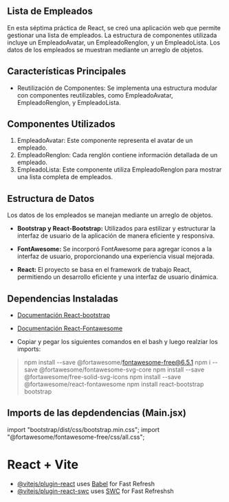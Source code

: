 ## Lista de Empleados

En esta séptima práctica de React, se creó una aplicación web que permite gestionar una lista de empleados. La estructura de componentes utilizada incluye un EmpleadoAvatar, un EmpleadoRenglon, y un EmpleadoLista. Los datos de los empleados se muestran mediante un arreglo de objetos.

## Características Principales

- Reutilización de Componentes: Se implementa una estructura modular con componentes reutilizables, como EmpleadoAvatar, EmpleadoRenglon, y EmpleadoLista.

## Componentes Utilizados
1. EmpleadoAvatar: Este componente representa el avatar de un empleado.
2. EmpleadoRenglon: Cada renglón contiene información detallada de un empleado.
3. EmpleadoLista: Este componente utiliza EmpleadoRenglon para mostrar una lista completa de empleados.

## Estructura de Datos

Los datos de los empleados se manejan mediante un arreglo de objetos.


- **Bootstrap y React-Bootstrap:** Utilizados para estilizar y estructurar la interfaz de usuario de la aplicación de manera eficiente y responsiva.

- **FontAwesome:** Se incorporó FontAwesome para agregar iconos a la interfaz de usuario, proporcionando una experiencia visual mejorada.

- **React:** El proyecto se basa en el framework de trabajo React, permitiendo un desarrollo eficiente y una interfaz de usuario dinámica.



## Dependencias Instaladas
- [Documentación React-bootstrap](https://react-bootstrap.github.io/docs/getting-started/introduction)
- [Documentación React-Fontawesome](https://fontawesome.com/v5/docs/web/use-with/react)


- Copiar y pegar los siguientes comandos en el bash y luego realziar los imports:
>npm install --save @fortawesome/fontawesome-free@6.5.1
>npm i --save @fortawesome/fontawesome-svg-core
>npm install --save @fortawesome/free-solid-svg-icons
>npm install --save @fortawesome/react-fontawesome
>npm install react-bootstrap bootstrap

## Imports de las depdendencias (Main.jsx)

import "bootstrap/dist/css/bootstrap.min.css";
import "@fortawesome/fontawesome-free/css/all.css";

# React + Vite

- [@vitejs/plugin-react](https://github.com/vitejs/vite-plugin-react/blob/main/packages/plugin-react/README.md) uses [Babel](https://babeljs.io/) for Fast Refresh
- [@vitejs/plugin-react-swc](https://github.com/vitejs/vite-plugin-react-swc) uses [SWC](https://swc.rs/) for Fast Refreshsh
